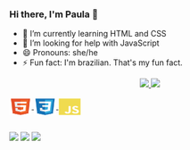 ### Hi there, I'm Paula 👋

- 🌱 I’m currently learning HTML and CSS
- 🤔 I’m looking for help with JavaScript
- 😄 Pronouns: she/he
- ⚡ Fun fact: I'm brazilian. That's my fun fact.

<div align="center">
  <a href="https://github.com/oipaula">
  <img height="180em" src="https://github-readme-stats.vercel.app/api?username=oipaula&show_icons=true&theme=merko&include_all_commits=true&count_private=true"/> <img height="180em" src="https://github-readme-stats.vercel.app/api/top-langs/?username=oipaula&layout=compact&langs_count=7&theme=merko"/>
</div>

<div style="display: inline_block"><br>
   <img align="center" alt="Rafa-HTML" height="30" width="40" src="https://raw.githubusercontent.com/devicons/devicon/master/icons/html5/html5-original.svg">
  <img align="center" alt="Rafa-CSS" height="30" width="40" src="https://raw.githubusercontent.com/devicons/devicon/master/icons/css3/css3-original.svg">
  <img align="center" alt="Rafa-Js" height="30" width="40" src="https://raw.githubusercontent.com/devicons/devicon/master/icons/javascript/javascript-plain.svg">
</div>

  ##
 
<div> 
  <a href="https://www.youtube.com/channel/UCcRofaYCiJXgXTCmk-XoLOg" target="_blank"><img src="https://img.shields.io/badge/YouTube-FF0000?style=for-the-badge&logo=youtube&logoColor=white" target="_blank"></a>
  <a href="https://instagram.com/mxspaula" target="_blank"><img src="https://img.shields.io/badge/-Instagram-%23E4405F?style=for-the-badge&logo=instagram&logoColor=white" target="_blank"></a>
  <a href="https://www.linkedin.com/in/mxspaula/" target="_blank"><img src="https://img.shields.io/badge/-LinkedIn-%230077B5?style=for-the-badge&logo=linkedin&logoColor=white" target="_blank"></a> 
</div>


